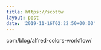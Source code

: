 ```yaml
---
title: https://scottw
layout: post
date: '2019-11-16T02:22:50+00:00'
---
```

com/blog/alfred-colors-workflow/
